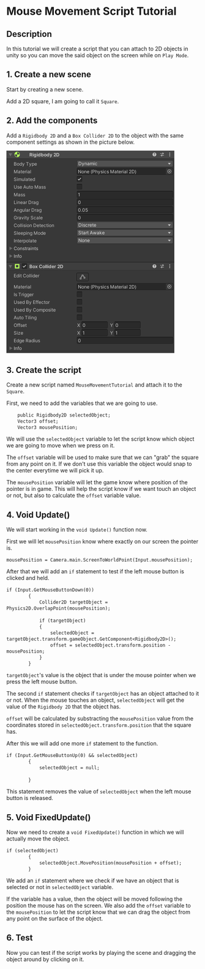 # Mouse Movement Script Tutorial

## Description

In this tutorial we will create a script that you can attach to 2D objects in unity so you can move the said object on the screen while on `Play Mode`.

## 1. Create a new scene

Start by creating a new scene.

Add a 2D square, I am going to call it `Square`.

## 2. Add the components

Add a `Rigidbody 2D` and a `Box Collider 2D` to the object with the same component settings as shown in the picture below. 

![Rigidbody 2D and Box Collider 2D settings](https://raw.githubusercontent.com/georgesocol/ProgrammingLearningJournal/main/Pic1.png "Rigidbody 2D and Box Collider 2D settings")

## 3. Create the script

Create a new script named `MouseMovementTutorial` and attach it to the `Square`.

First, we need to add the variables that we are going to use.

```
    public Rigidbody2D selectedObject;
    Vector3 offset;
    Vector3 mousePosition;
```

We will use the `selectedObject` variable to let the script know which object we are going to move when we press on it.

The `offset` variable will be used to make sure that we can "grab" the square from any point on it. If we don't use this variable the object would snap to the center everytime
we will pick it up.

The `mousePosition` variable will let the game know where position of the pointer is in game. This will help the script know if we want touch an object or not, but also to
calculate the `offset` variable value.

## 4. Void Update()

We will start working in the `void Update()` function now.

First we will let `mousePosition` know where exactly on our screen the pointer is.

```
mousePosition = Camera.main.ScreenToWorldPoint(Input.mousePosition);
```


After that we will add an `if` statement to test if the left mouse button is clicked and held.

```
if (Input.GetMouseButtonDown(0))
        {
            Collider2D targetObject = Physics2D.OverlapPoint(mousePosition);

            if (targetObject)
            {
                selectedObject = targetObject.transform.gameObject.GetComponent<Rigidbody2D>();
                offset = selectedObject.transform.position - mousePosition;
            }
        }
```

`targetObject`'s value is the object that is under the mouse pointer when we press the left mouse button.

The second `if` statement checks if `targetObject` has an object attached to it or not. When the mouse touches an object, `selectedObject` will get the value of the
`Rigidbody 2D` that the object has.

`offset` will be calculated by substracting the `mousePosition` value from the coordinates stored in `selectedObject.transform.position` that the square has.



After this we will add one more `if` statement to the function.
```
if (Input.GetMouseButtonUp(0) && selectedObject)
        {
            selectedObject = null;

        }
```

This statement removes the value of `selectedObject` when the left mouse button is released.

## 5. Void FixedUpdate()

Now we need to create a `void FixedUpdate()` function in which we will actually move the object.
```
if (selectedObject)
        {
            selectedObject.MovePosition(mousePosition + offset);
        }
```

We add an `if` statement where we check if we have an object that is selected or not in `selectedObject` variable.

If the variable has a value, then the object will be moved following the position the mouse has on the screen. We also add the `offset` variable to the `mousePosition` to let the script know that we can drag the object from any point on the surface of the object.

## 6. Test

Now you can test if the script works by playing the scene and dragging the object around by clicking on it.
